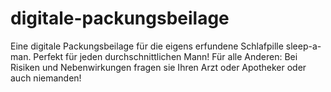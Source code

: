 # digitale-packungsbeilage
Eine digitale Packungsbeilage für die eigens erfundene Schlafpille sleep-a-man. Perfekt für jeden durchschnittlichen Mann! Für alle Anderen: Bei Risiken und Nebenwirkungen fragen sie Ihren Arzt oder Apotheker oder auch niemanden!
